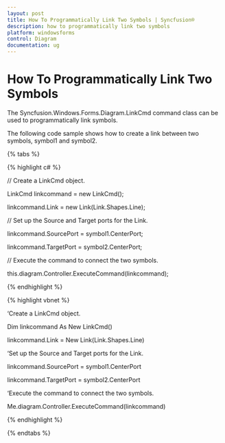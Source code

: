 ```yaml
---
layout: post
title: How To Programmatically Link Two Symbols | Syncfusion®
description: how to programmatically link two symbols
platform: windowsforms
control: Diagram
documentation: ug
---
```


# How To Programmatically Link Two Symbols

The Syncfusion.Windows.Forms.Diagram.LinkCmd command class can be used to programmatically link symbols. 

The following code sample shows how to create a link between two symbols, symbol1 and symbol2.

{% tabs %}

{% highlight c# %}

// Create a LinkCmd object.

LinkCmd linkcommand = new LinkCmd();

linkcommand.Link = new Link(Link.Shapes.Line);

// Set up the Source and Target ports for the Link.

linkcommand.SourcePort = symbol1.CenterPort;

linkcommand.TargetPort = symbol2.CenterPort;

// Execute the command to connect the two symbols.

this.diagram.Controller.ExecuteCommand(linkcommand);

{% endhighlight %}

{% highlight vbnet %}

‘Create a LinkCmd object.

Dim linkcommand As New LinkCmd()

linkcommand.Link = New Link(Link.Shapes.Line)

‘Set up the Source and Target ports for the Link.

linkcommand.SourcePort = symbol1.CenterPort

linkcommand.TargetPort = symbol2.CenterPort

‘Execute the command to connect the two symbols.

Me.diagram.Controller.ExecuteCommand(linkcommand)

{% endhighlight %}

{% endtabs %}

